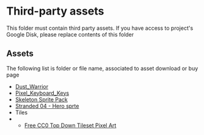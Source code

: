 ﻿# Third-party assets

This folder must contain third party assets. If you have access to project's Google Disk, please replace contents of this folder

## Assets

The following list is folder or file name, associated to asset download or buy page

- [Dust_Warrior](https://penusbmic.itch.io/stranded-dust-warrior-pack)
- [Pixel_Keyboard_Keys](https://hyohnoo.itch.io/keyboard-keys)
- [Skeleton Sprite Pack](https://jesse-m.itch.io/skeleton-pack)
- [Stranded 04 - Hero sprte](https://penusbmic.itch.io/stranded-top-down-sci-fi-hero)
- Tiles
- - [Free CC0 Top Down Tileset Pixel Art](https://rgsdev.itch.io/free-cc0-top-down-tileset-template-pixel-art)
